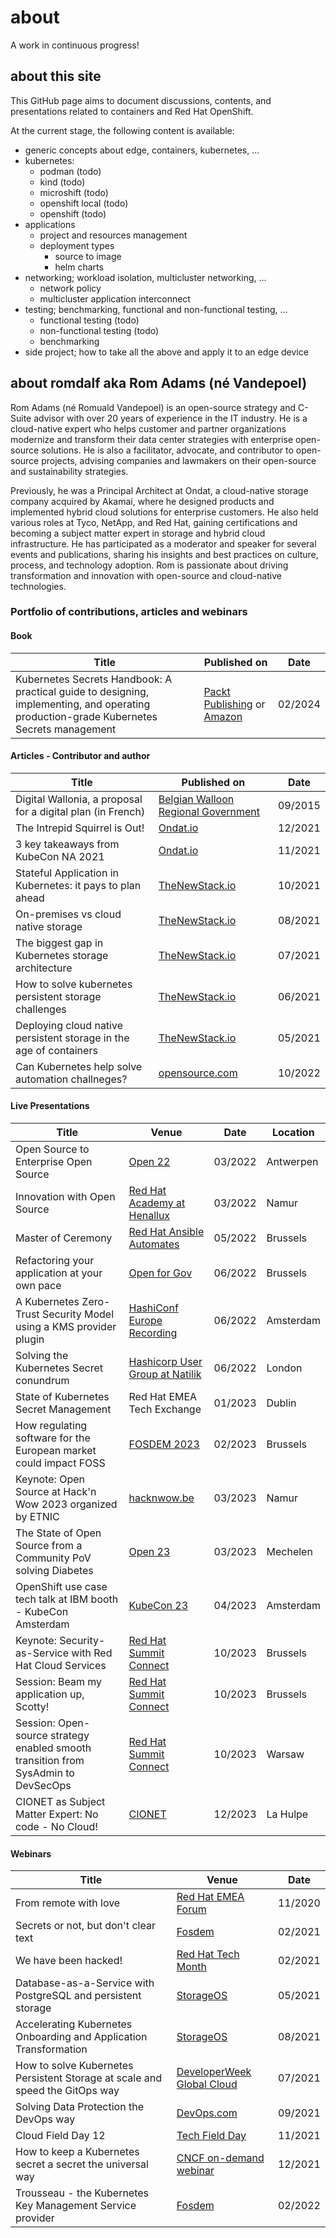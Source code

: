 # about

A work in continuous progress!

## about this site

This GitHub page aims to document discussions, contents, and presentations related to containers and Red Hat OpenShift.

At the current stage, the following content is available:

* generic concepts about edge, containers, kubernetes, ... 
* kubernetes:
  * podman (todo)
  * kind (todo)
  * microshift (todo)
  * openshift local (todo)
  * openshift (todo)
* applications
  * project and resources management
  * deployment types
    * source to image
    * helm charts
* networking; workload isolation, multicluster networking, ...
  * network policy
  * multicluster application interconnect
* testing; benchmarking, functional and non-functional testing, ...
  * functional testing (todo)
  * non-functional testing (todo)
  * benchmarking 
* side project; how to take all the above and apply it to an edge device

## about romdalf aka Rom Adams (né Vandepoel)

Rom Adams (né Romuald Vandepoel) is an open-source strategy and C-Suite advisor with over 20 years of experience in the IT industry. He is a cloud-native expert who helps customer and partner organizations modernize and transform their data center strategies with enterprise open-source solutions. He is also a facilitator, advocate, and contributor to open-source projects, advising companies and lawmakers on their open-source and sustainability strategies.

Previously, he was a Principal Architect at Ondat, a cloud-native storage company acquired by Akamai, where he designed products and implemented hybrid cloud solutions for enterprise customers. He also held various roles at Tyco, NetApp, and Red Hat, gaining certifications and becoming a subject matter expert in storage and hybrid cloud infrastructure. He has participated as a moderator and speaker for several events and publications, sharing his insights and best practices on culture, process, and technology adoption. Rom is passionate about driving transformation and innovation with open-source and cloud-native technologies.

### Portfolio of contributions, articles and webinars

#### Book 
|Title|Published on|Date|
|-----|------------|----|
|Kubernetes Secrets Handbook: A practical guide to designing, implementing, and operating production-grade Kubernetes Secrets management|[Packt Publishing](https://www.packtpub.com/product/kubernetes-secrets-handbook/) or [Amazon](https://www.amazon.com/stores/Rom-Adams/author/B0CRP7BQ44)|02/2024|


#### Articles - Contributor and author
|Title|Published on|Date|
|-----|------------|----|
|Digital Wallonia, a proposal for a digital plan (in French)|[Belgian Walloon Regional Government](https://content.digitalwallonia.be/post/20180322085717/Plan-du-Num%C3%A9rique_Rapport-du-Conseil-du-Num%C3%A9rique_VF.pdf)|09/2015|
|The Intrepid Squirrel is Out!|[Ondat.io](https://www.ondat.io/blog/the-intrepid-squirrel-is-out)|12/2021|
|3 key takeaways from KubeCon NA 2021|[Ondat.io](https://www.ondat.io/blog/top-3-key-takeaway-from-kubecon-na-2021)|11/2021|
|Stateful Application in Kubernetes: it pays to plan ahead|[TheNewStack.io](https://thenewstack.io/why-plan-stateful-application-storage/)|10/2021|
|On-premises vs cloud native storage|[TheNewStack.io](https://thenewstack.io/on-premises-vs-cloud-native-storage/)|08/2021|
|The biggest gap in Kubernetes storage architecture|[TheNewStack.io](https://thenewstack.io/whats-the-biggest-gap-in-kubernetes-storage-architecture/)|07/2021|
|How to solve kubernetes persistent storage challenges|[TheNewStack.io](https://thenewstack.io/how-to-solve-kubernetes-persistent-storage-challenges/)|06/2021|
|Deploying cloud native persistent storage in the age of containers|[TheNewStack.io](https://thenewstack.io/deploying-cloud-native-persistent-storage-in-the-age-of-containers/)|05/2021|
|Can Kubernetes help solve automation challneges?|[opensource.com](https://opensource.com/article/22/10/kubernetes-solve-automation-challenges)|10/2022 |


#### Live Presentations
|Title|Venue|Date|Location|
|-----|----|----|--------|
|Open Source to Enterprise Open Source|[Open 22](https://kangaroot.net/events/open22)|03/2022|Antwerpen|
|Innovation with Open Source|[Red Hat Academy at Henallux](https://www.redhat.com/en/events/red-hat-academy-session-belgium)|03/2022|Namur|
|Master of Ceremony|[Red Hat Ansible Automates](https://events.redhat.com/profile/form/index.cfm?PKformID=0x540285abcd#agenda)|05/2022|Brussels|
|Refactoring your application at your own pace|[Open for Gov](https://kangaroot.net/events/open-gov)|06/2022|Brussels|
|A Kubernetes Zero-Trust Security Model using a KMS provider plugin|[HashiConf Europe Recording](https://www.youtube.com/watch?v=L3CZRffwa9I)|06/2022|Amsterdam|
|Solving the Kubernetes Secret conundrum|[Hashicorp User Group at Natilik](https://www.meetup.com/London-HashiCorp-User-Group/events/285864430/)|06/2022|London|
|State of Kubernetes Secret Management | Red Hat EMEA Tech Exchange | 01/2023 | Dublin | 
|How regulating software for the European market could impact FOSS | [FOSDEM 2023](https://fosdem.org/2023/schedule/event/cyber_resilience/) |02/2023| Brussels|
|Keynote: Open Source at Hack'n Wow 2023 organized by ETNIC| [hacknwow.be](https://hacknwow.be/)| 03/2023 | Namur |
|The State of Open Source from a Community PoV solving Diabetes | [Open 23](https://kangaroot.net/events/open23)| 03/2023| Mechelen |
|OpenShift use case tech talk at IBM booth - KubeCon Amsterdam | [KubeCon 23](https://events.linuxfoundation.org/archive/2023/kubecon-cloudnativecon-europe/)| 04/2023 | Amsterdam |
|Keynote: Security-as-Service with Red Hat Cloud Services | [Red Hat Summit Connect](https://www.redhat.com/en/summit/connect/emea/brussels-2023)| 10/2023 | Brussels |
|Session: Beam my application up, Scotty!| [Red Hat Summit Connect](https://www.redhat.com/en/summit/connect/emea/brussels-2023)| 10/2023 | Brussels |
|Session: Open-source strategy enabled smooth transition from SysAdmin to DevSecOps | [Red Hat Summit Connect](https://www.redhat.com/en/summit/connect/emea/warsaw-2023) | 10/2023 | Warsaw |
|CIONET as Subject Matter Expert: No code - No Cloud! | [CIONET](https://www.cionet.com/en-be/be/events/nocodenocloud) | 12/2023 | La Hulpe |


#### Webinars
|Title|Venue|Date|
|-----|----|----|
|From remote with love|[Red Hat EMEA Forum](https://www.redhat.com/en/forums/emea/benelux-track)|11/2020|
|Secrets or not, but don't clear text|[Fosdem](https://archive.fosdem.org/2021/schedule/event/kubernetes_secret_management/)|02/2021|
|We have been hacked!|[Red Hat Tech Month](https://www.youtube.com/watch?v=NhleEdvAI_Y)|02/2021|
|Database-as-a-Service with PostgreSQL and persistent storage|[StorageOS](https://info.ondat.io/on-demand-webinar-database-as-a-service-with-postgresql-and-persistent-storage-download)|05/2021|
|Accelerating Kubernetes Onboarding and Application Transformation|[StorageOS](https://info.ondat.io/accelerating-kubernetes-onboarding-and-application-transformation-on-demand)|08/2021|
|How to solve Kubernetes Persistent Storage at scale and speed the GitOps way|[DeveloperWeek Global Cloud](https://emamo.com/event/developerweek-global-cloud-2021/r/speaker/romuald-vandepoel)|07/2021|
|Solving Data Protection the DevOps way|[DevOps.com](https://webinars.devops.com/solving-data-protection-the-devops-way)|09/2021|
|Cloud Field Day 12|[Tech Field Day](https://techfieldday.com/appearance/ondat-presents-at-cloud-field-day-12/)|11/2021|
|How to keep a Kubernetes secret a secret the universal way|[CNCF on-demand webinar](https://www.youtube.com/watch?v=c2yMlNvhf5U&t)|12/2021|
|Trousseau - the Kubernetes Key Management Service provider|[Fosdem](https://fosdem.org/2022/schedule/event/security_trousseau/)|02/2022|
